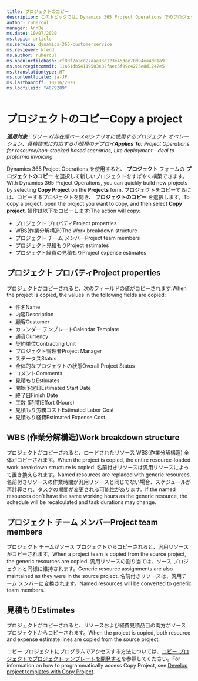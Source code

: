 ```yaml
---
title: プロジェクトのコピー
description: このトピックでは、Dynamics 365 Project Operations でのプロジェクトのコピーについて説明します。
author: ruhercul
manager: AnnBe
ms.date: 10/07/2020
ms.topic: article
ms.service: dynamics-365-customerservice
ms.reviewer: kfend
ms.author: ruhercul
ms.openlocfilehash: cf80f2a1cd27aae33d123e45dee70d94ea4d01a9
ms.sourcegitcommit: 11a61db54119503e82faec5f99c4273e8d1247e5
ms.translationtype: HT
ms.contentlocale: ja-JP
ms.lasthandoff: 10/16/2020
ms.locfileid: "4079209"
---
```

# <a name="copy-a-project"></a><span data-ttu-id="d029d-103">プロジェクトのコピー</span><span class="sxs-lookup"><span data-stu-id="d029d-103">Copy a project</span></span>

<span data-ttu-id="d029d-104">_**適用対象 :** リソース/非在庫ベースのシナリオに使用するプロジェクト オペレーション、見積請求に対応する小規模のデプロイ_</span><span class="sxs-lookup"><span data-stu-id="d029d-104">_**Applies To:** Project Operations for resource/non-stocked based scenarios, Lite deployment - deal to proforma invoicing_</span></span>

<span data-ttu-id="d029d-105">Dynamics 365 Project Operations を使用すると、 **プロジェクト** フォームの **プロジェクトのコピー** を選択して新しいプロジェクトをすばやく構築できます。</span><span class="sxs-lookup"><span data-stu-id="d029d-105">With Dynamics 365 Project Operations, you can quickly build new projects by selecting **Copy Project** on the **Projects** form.</span></span> <span data-ttu-id="d029d-106">プロジェクトをコピーするには、コピーするプロジェクトを開き、 **プロジェクトのコピー** を選択します。</span><span class="sxs-lookup"><span data-stu-id="d029d-106">To copy a project, open the project you want to copy, and then select **Copy project**.</span></span> <span data-ttu-id="d029d-107">操作は以下をコピーします:</span><span class="sxs-lookup"><span data-stu-id="d029d-107">The action will copy:</span></span>

- <span data-ttu-id="d029d-108">プロジェクト プロパティ</span><span class="sxs-lookup"><span data-stu-id="d029d-108">Project properties</span></span>
- <span data-ttu-id="d029d-109">WBS(作業分解構造)</span><span class="sxs-lookup"><span data-stu-id="d029d-109">The Work breakdown structure</span></span>
- <span data-ttu-id="d029d-110">プロジェクト チーム メンバー</span><span class="sxs-lookup"><span data-stu-id="d029d-110">Project team members</span></span>
- <span data-ttu-id="d029d-111">プロジェクト見積もり</span><span class="sxs-lookup"><span data-stu-id="d029d-111">Project estimates</span></span>
- <span data-ttu-id="d029d-112">プロジェクト経費の見積もり</span><span class="sxs-lookup"><span data-stu-id="d029d-112">Project expense estimates</span></span>

## <a name="project-properties"></a><span data-ttu-id="d029d-113">プロジェクト プロパティ</span><span class="sxs-lookup"><span data-stu-id="d029d-113">Project properties</span></span>

<span data-ttu-id="d029d-114">プロジェクトがコピーされると、次のフィールドの値がコピーされます:</span><span class="sxs-lookup"><span data-stu-id="d029d-114">When the project is copied, the values in the following fields are copied:</span></span>

- <span data-ttu-id="d029d-115">件名</span><span class="sxs-lookup"><span data-stu-id="d029d-115">Name</span></span>
- <span data-ttu-id="d029d-116">内容</span><span class="sxs-lookup"><span data-stu-id="d029d-116">Description</span></span>
- <span data-ttu-id="d029d-117">顧客</span><span class="sxs-lookup"><span data-stu-id="d029d-117">Customer</span></span>
- <span data-ttu-id="d029d-118">カレンダー テンプレート</span><span class="sxs-lookup"><span data-stu-id="d029d-118">Calendar Template</span></span>
- <span data-ttu-id="d029d-119">通貨</span><span class="sxs-lookup"><span data-stu-id="d029d-119">Currency</span></span>
- <span data-ttu-id="d029d-120">契約単位</span><span class="sxs-lookup"><span data-stu-id="d029d-120">Contracting Unit</span></span>
- <span data-ttu-id="d029d-121">プロジェクト管理者</span><span class="sxs-lookup"><span data-stu-id="d029d-121">Project Manager</span></span>
- <span data-ttu-id="d029d-122">ステータス</span><span class="sxs-lookup"><span data-stu-id="d029d-122">Status</span></span>
- <span data-ttu-id="d029d-123">全体的なプロジェクトの状態</span><span class="sxs-lookup"><span data-stu-id="d029d-123">Overall Project Status</span></span>
- <span data-ttu-id="d029d-124">コメント</span><span class="sxs-lookup"><span data-stu-id="d029d-124">Comments</span></span>
- <span data-ttu-id="d029d-125">見積もり</span><span class="sxs-lookup"><span data-stu-id="d029d-125">Estimates</span></span>
- <span data-ttu-id="d029d-126">開始予定日</span><span class="sxs-lookup"><span data-stu-id="d029d-126">Estimated Start Date</span></span>
- <span data-ttu-id="d029d-127">終了日</span><span class="sxs-lookup"><span data-stu-id="d029d-127">Finish Date</span></span>
- <span data-ttu-id="d029d-128">工数 (時間)</span><span class="sxs-lookup"><span data-stu-id="d029d-128">Effort (Hours)</span></span>
- <span data-ttu-id="d029d-129">見積もり労務コスト</span><span class="sxs-lookup"><span data-stu-id="d029d-129">Estimated Labor Cost</span></span>
- <span data-ttu-id="d029d-130">見積もり経費</span><span class="sxs-lookup"><span data-stu-id="d029d-130">Estimated Expense Cost</span></span>

## <a name="work-breakdown-structure"></a><span data-ttu-id="d029d-131">WBS (作業分解構造)</span><span class="sxs-lookup"><span data-stu-id="d029d-131">Work breakdown structure</span></span>

<span data-ttu-id="d029d-132">プロジェクトがコピーされると、ロードされたリソース WBS(作業分解構造) 全体がコピーされます。</span><span class="sxs-lookup"><span data-stu-id="d029d-132">When the project is copied, the entire resource-loaded work breakdown structure is copied.</span></span> <span data-ttu-id="d029d-133">名前付きリソースは汎用リソースによって置き換えられます。</span><span class="sxs-lookup"><span data-stu-id="d029d-133">Named resources are replaced with generic resources.</span></span> <span data-ttu-id="d029d-134">名前付きリソースの作業時間が汎用リソースと同じでない場合、スケジュールが再計算され、タスクの期間が変更される可能性があります。</span><span class="sxs-lookup"><span data-stu-id="d029d-134">If the named resources don't have the same working hours as the generic resource, the schedule will be recalculated and task durations may change.</span></span>

## <a name="project-team-members"></a><span data-ttu-id="d029d-135">プロジェクト チーム メンバー</span><span class="sxs-lookup"><span data-stu-id="d029d-135">Project team members</span></span>

<span data-ttu-id="d029d-136">プロジェクト チームがソース プロジェクトからコピーされると、汎用リソースがコピーされます。</span><span class="sxs-lookup"><span data-stu-id="d029d-136">When a project team is copied from the source project, the generic resources are copied.</span></span> <span data-ttu-id="d029d-137">汎用リソースの割り当ては、ソース プロジェクトと同様に維持されます。</span><span class="sxs-lookup"><span data-stu-id="d029d-137">Generic resource assignments are also maintained as they were in the source project.</span></span> <span data-ttu-id="d029d-138">名前付きリソースは、汎用チーム メンバーに変換されます。</span><span class="sxs-lookup"><span data-stu-id="d029d-138">Named resources will be converted to generic team members.</span></span>

## <a name="estimates"></a><span data-ttu-id="d029d-139">見積もり</span><span class="sxs-lookup"><span data-stu-id="d029d-139">Estimates</span></span>

<span data-ttu-id="d029d-140">プロジェクトがコピーされると、リソースおよび経費見積品目の両方がソース プロジェクトからコピーされます。</span><span class="sxs-lookup"><span data-stu-id="d029d-140">When the project is copied, both resource and expense estimate lines are copied from the source project.</span></span> 

<span data-ttu-id="d029d-141">コピー プロジェクトにプログラムでアクセスする方法については、[コピー プロジェクトでプロジェクト テンプレートを開発する](dev-copy-project.md)を参照してください。</span><span class="sxs-lookup"><span data-stu-id="d029d-141">For information on how to programmatically access Copy Project, see [Develop project templates with Copy Project](dev-copy-project.md).</span></span>
